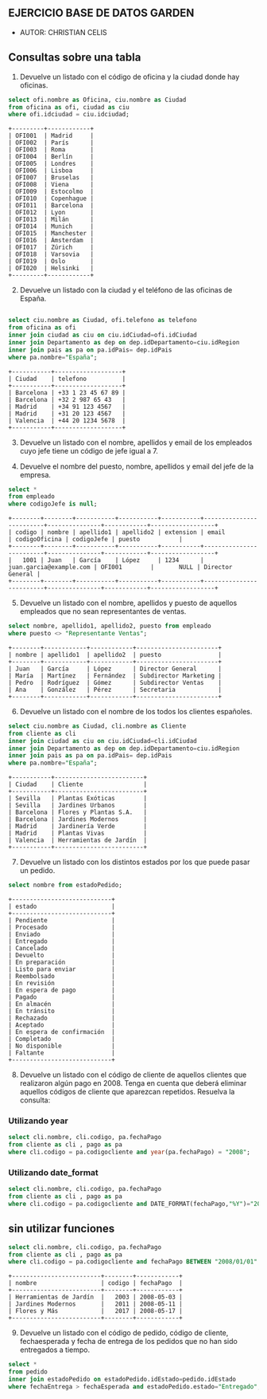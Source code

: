 ## EJERCICIO BASE DE DATOS GARDEN
 
 - AUTOR: CHRISTIAN CELIS
## Consultas sobre una tabla


1. Devuelve un listado con el código de oficina y la ciudad donde hay oficinas.

``` sql
select ofi.nombre as Oficina, ciu.nombre as Ciudad
from oficina as ofi, ciudad as ciu
where ofi.idciudad = ciu.idciudad;
```
~~~
+---------+------------+
| OFI001  | Madrid     |
| OFI002  | París      |
| OFI003  | Roma       |
| OFI004  | Berlín     |
| OFI005  | Londres    |
| OFI006  | Lisboa     |
| OFI007  | Bruselas   |
| OFI008  | Viena      |
| OFI009  | Estocolmo  |
| OFI010  | Copenhague |
| OFI011  | Barcelona  |
| OFI012  | Lyon       |
| OFI013  | Milán      |
| OFI014  | Munich     |
| OFI015  | Manchester |
| OFI016  | Ámsterdam  |
| OFI017  | Zúrich     |
| OFI018  | Varsovia   |
| OFI019  | Oslo       |
| OFI020  | Helsinki   |
+---------+------------+
~~~

2. Devuelve un listado con la ciudad y el teléfono de las oficinas de España.



``` sql

select ciu.nombre as Ciudad, ofi.telefono as telefono
from oficina as ofi
inner join ciudad as ciu on ciu.idCiudad=ofi.idCiudad
inner join Departamento as dep on dep.idDepartamento=ciu.idRegion
inner join pais as pa on pa.idPais= dep.idPais
where pa.nombre="España";

```
~~~
+-----------+-------------------+
| Ciudad    | telefono          |
+-----------+-------------------+
| Barcelona | +33 1 23 45 67 89 |
| Barcelona | +32 2 987 65 43   |
| Madrid    | +34 91 123 4567   |
| Madrid    | +31 20 123 4567   |
| Valencia  | +44 20 1234 5678  |
+-----------+-------------------+

~~~


3. Devuelve un listado con el nombre, apellidos y email de los empleados cuyo
jefe tiene un código de jefe igual a 7.


4. Devuelve el nombre del puesto, nombre, apellidos y email del jefe de la
empresa.


``` sql
select *
from empleado
where codigoJefe is null;
```

~~~
+--------+--------+-----------+-----------+-----------+-------------------------+---------------+------------+------------------+
| codigo | nombre | apellido1 | apellido2 | extension | email                   | codigoOficina | codigoJefe | puesto           |
+--------+--------+-----------+-----------+-----------+-------------------------+---------------+------------+------------------+
|   1001 | Juan   | García    | López     | 1234      | juan.garcia@example.com | OFI001        |       NULL | Director General |
+--------+--------+-----------+-----------+-----------+-------------------------+---------------+------------+------------------+
~~~


5. Devuelve un listado con el nombre, apellidos y puesto de aquellos
empleados que no sean representantes de ventas.


``` sql
select nombre, apellido1, apellido2, puesto from empleado
where puesto <> "Representante Ventas";
```

~~~
+--------+------------+------------+-----------------------+
| nombre | apellido1  | apellido2  | puesto                |
+--------+------------+------------+-----------------------+
| Juan   | García     | López      | Director General      |
| María  | Martínez   | Fernández  | Subdirector Marketing |
| Pedro  | Rodríguez  | Gómez      | Subdirector Ventas    |
| Ana    | González   | Pérez      | Secretaria            |
+--------+------------+------------+-----------------------+
~~~


6. Devuelve un listado con el nombre de los todos los clientes españoles.

``` sql
select ciu.nombre as Ciudad, cli.nombre as Cliente
from cliente as cli
inner join ciudad as ciu on ciu.idCiudad=cli.idCiudad
inner join Departamento as dep on dep.idDepartamento=ciu.idRegion
inner join pais as pa on pa.idPais= dep.idPais
where pa.nombre="España";
```
~~~
+-----------+-------------------------+
| Ciudad    | Cliente                 |
+-----------+-------------------------+
| Sevilla   | Plantas Exóticas        |
| Sevilla   | Jardines Urbanos        |
| Barcelona | Flores y Plantas S.A.   |
| Barcelona | Jardines Modernos       |
| Madrid    | Jardinería Verde        |
| Madrid    | Plantas Vivas           |
| Valencia  | Herramientas de Jardín  |
+-----------+-------------------------+
~~~

7. Devuelve un listado con los distintos estados por los que puede pasar un
pedido.

``` sql
select nombre from estadoPedido;

```
~~~
+----------------------------+
| estado                     |
+----------------------------+
| Pendiente                  |
| Procesado                  |
| Enviado                    |
| Entregado                  |
| Cancelado                  |
| Devuelto                   |
| En preparación             |
| Listo para enviar          |
| Reembolsado                |
| En revisión                |
| En espera de pago          |
| Pagado                     |
| En almacén                 |
| En tránsito                |
| Rechazado                  |
| Aceptado                   |
| En espera de confirmación  |
| Completado                 |
| No disponible              |
| Faltante                   |
+----------------------------+
~~~


8. Devuelve un listado con el código de cliente de aquellos clientes que
realizaron algún pago en 2008. Tenga en cuenta que deberá eliminar
aquellos códigos de cliente que aparezcan repetidos. Resuelva la consulta:

### **Utilizando year**
``` sql
select cli.nombre, cli.codigo, pa.fechaPago
from cliente as cli , pago as pa
where cli.codigo = pa.codigocliente and year(pa.fechaPago) = "2008";
```

### **Utilizando date_format**

``` sql
select cli.nombre, cli.codigo, pa.fechaPago
from cliente as cli , pago as pa
where cli.codigo = pa.codigocliente and DATE_FORMAT(fechaPago,"%Y")="2008";

```
## **sin utilizar funciones**

``` sql
select cli.nombre, cli.codigo, pa.fechaPago
from cliente as cli , pago as pa
where cli.codigo = pa.codigocliente and fechaPago BETWEEN "2008/01/01" and "2008/12/31";


```


~~~
+-------------------------+--------+------------+
| nombre                  | codigo | fechaPago  |
+-------------------------+--------+------------+
| Herramientas de Jardín  |   2003 | 2008-05-03 |
| Jardines Modernos       |   2011 | 2008-05-11 |
| Flores y Más            |   2017 | 2008-05-17 |
+-------------------------+--------+------------+
~~~




9. Devuelve un listado con el código de pedido, código de cliente, fechaesperada y fecha de entrega de los pedidos que no han sido entregados a tiempo.

``` sql
select *
from pedido
inner join estadoPedido on estadoPedido.idEstado=pedido.idEstado
where fechaEntrega > fechaEsperada and estadoPedido.estado="Entregado";
```






